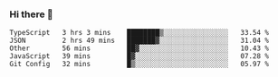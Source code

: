### Hi there 👋

<!--START_SECTION:waka-->
```text
TypeScript   3 hrs 3 mins    ████████▒░░░░░░░░░░░░░░░░   33.54 % 
JSON         2 hrs 49 mins   ███████▓░░░░░░░░░░░░░░░░░   31.04 % 
Other        56 mins         ██▓░░░░░░░░░░░░░░░░░░░░░░   10.43 % 
JavaScript   39 mins         █▓░░░░░░░░░░░░░░░░░░░░░░░   07.28 % 
Git Config   32 mins         █▒░░░░░░░░░░░░░░░░░░░░░░░   05.97 % 
```
<!--END_SECTION:waka-->

<!--
**arlenxuzj/arlenxuzj** is a ✨ _special_ ✨ repository because its `README.md` (this file) appears on your GitHub profile.

Here are some ideas to get you started:

- 🔭 I’m currently working on ...
- 🌱 I’m currently learning ...
- 👯 I’m looking to collaborate on ...
- 🤔 I’m looking for help with ...
- 💬 Ask me about ...
- 📫 How to reach me: ...
- 😄 Pronouns: ...
- ⚡ Fun fact: ...
-->
